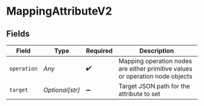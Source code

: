 # MappingAttributeV2


## Fields

| Field                                                                         | Type                                                                          | Required                                                                      | Description                                                                   |
| ----------------------------------------------------------------------------- | ----------------------------------------------------------------------------- | ----------------------------------------------------------------------------- | ----------------------------------------------------------------------------- |
| `operation`                                                                   | *Any*                                                                         | :heavy_check_mark:                                                            | Mapping operation nodes are either primitive values or operation node objects |
| `target`                                                                      | *Optional[str]*                                                               | :heavy_minus_sign:                                                            | Target JSON path for the attribute to set                                     |